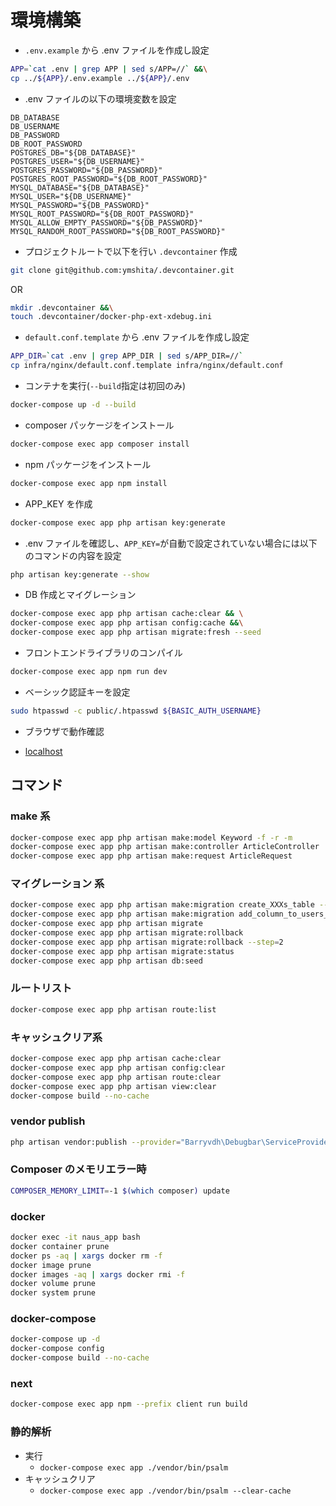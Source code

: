 # 環境構築

- `.env.example` から .env ファイルを作成し設定

```bash
APP=`cat .env | grep APP | sed s/APP=//` &&\
cp ../${APP}/.env.example ../${APP}/.env
```

- .env ファイルの以下の環境変数を設定

```.env
DB_DATABASE
DB_USERNAME
DB_PASSWORD
DB_ROOT_PASSWORD
POSTGRES_DB="${DB_DATABASE}"
POSTGRES_USER="${DB_USERNAME}"
POSTGRES_PASSWORD="${DB_PASSWORD}"
POSTGRES_ROOT_PASSWORD="${DB_ROOT_PASSWORD}"
MYSQL_DATABASE="${DB_DATABASE}"
MYSQL_USER="${DB_USERNAME}"
MYSQL_PASSWORD="${DB_PASSWORD}"
MYSQL_ROOT_PASSWORD="${DB_ROOT_PASSWORD}"
MYSQL_ALLOW_EMPTY_PASSWORD="${DB_PASSWORD}"
MYSQL_RANDOM_ROOT_PASSWORD="${DB_ROOT_PASSWORD}"
```

- プロジェクトルートで以下を行い `.devcontainer` 作成

```bash
git clone git@github.com:ymshita/.devcontainer.git
```

OR

```bash
mkdir .devcontainer &&\
touch .devcontainer/docker-php-ext-xdebug.ini
```

- `default.conf.template` から .env ファイルを作成し設定

```bash
APP_DIR=`cat .env | grep APP_DIR | sed s/APP_DIR=//`
cp infra/nginx/default.conf.template infra/nginx/default.conf
```

- コンテナを実行(`--build`指定は初回のみ)

```bash
docker-compose up -d --build
```

- composer パッケージをインストール

```bash
docker-compose exec app composer install
```

- npm パッケージをインストール

```bash
docker-compose exec app npm install
```

- APP_KEY を作成

```bash
docker-compose exec app php artisan key:generate
```

- .env ファイルを確認し、`APP_KEY=`が自動で設定されていない場合には以下のコマンドの内容を設定

```bash
php artisan key:generate --show
```

- DB 作成とマイグレーション

```bash
docker-compose exec app php artisan cache:clear && \
docker-compose exec app php artisan config:cache &&\
docker-compose exec app php artisan migrate:fresh --seed
```

- フロントエンドライブラリのコンパイル

```bash
docker-compose exec app npm run dev
```

- ベーシック認証キーを設定

```bash
sudo htpasswd -c public/.htpasswd ${BASIC_AUTH_USERNAME}
```

- ブラウザで動作確認

- [localhost](http://localhost)

## コマンド

### make 系

```bash
docker-compose exec app php artisan make:model Keyword -f -r -m
docker-compose exec app php artisan make:controller ArticleController
docker-compose exec app php artisan make:request ArticleRequest
```

### マイグレーション 系

```bash
docker-compose exec app php artisan make:migration create_XXXs_table --create=XXXs
docker-compose exec app php artisan make:migration add_column_to_users_table
docker-compose exec app php artisan migrate
docker-compose exec app php artisan migrate:rollback
docker-compose exec app php artisan migrate:rollback --step=2
docker-compose exec app php artisan migrate:status
docker-compose exec app php artisan db:seed
```

### ルートリスト

```bash
docker-compose exec app php artisan route:list
```

### キャッシュクリア系

```bash
docker-compose exec app php artisan cache:clear
docker-compose exec app php artisan config:clear
docker-compose exec app php artisan route:clear
docker-compose exec app php artisan view:clear
docker-compose build --no-cache
```

### vendor publish

```bash
php artisan vendor:publish --provider="Barryvdh\Debugbar\ServiceProvider"
```

### Composer のメモリエラー時

```bash
COMPOSER_MEMORY_LIMIT=-1 $(which composer) update
```

### docker

```bash
docker exec -it naus_app bash
docker container prune
docker ps -aq | xargs docker rm -f
docker image prune
docker images -aq | xargs docker rmi -f
docker volume prune
docker system prune
```

### docker-compose

```bash
docker-compose up -d
docker-compose config
docker-compose build --no-cache
```

### next

```bash
docker-compose exec app npm --prefix client run build
```

### 静的解析

- 実行
  - `docker-compose exec app ./vendor/bin/psalm`
- キャッシュクリア
  - `docker-compose exec app ./vendor/bin/psalm --clear-cache`
